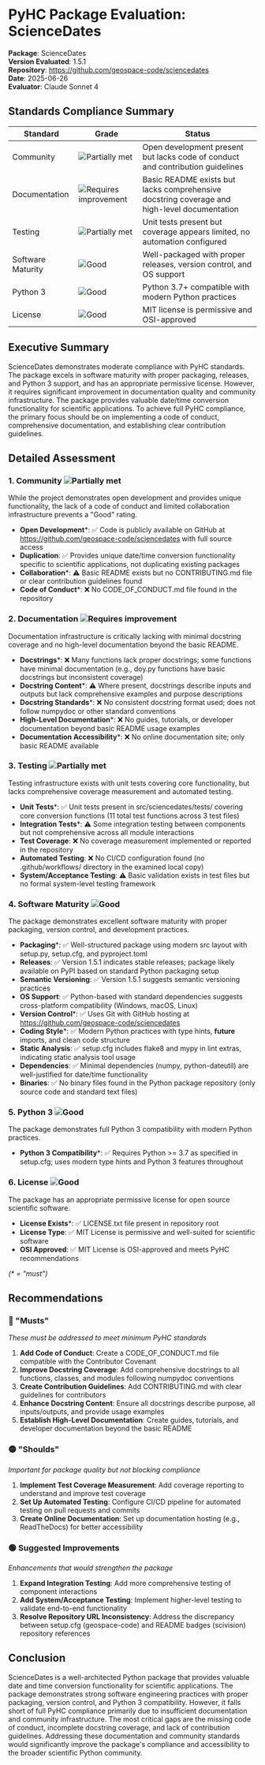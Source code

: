 # PyHC Package Evaluation: ScienceDates

**Package**: ScienceDates  
**Version Evaluated**: 1.5.1  
**Repository**: https://github.com/geospace-code/sciencedates  
**Date**: 2025-06-26  
**Evaluator**: Claude Sonnet 4  

## Standards Compliance Summary

| Standard | Grade | Status |
|----------|-------|--------|
| Community | ![Partially met](https://img.shields.io/badge/Partially%20met-orange.svg) | Open development present but lacks code of conduct and contribution guidelines |
| Documentation | ![Requires improvement](https://img.shields.io/badge/Requires%20improvement-red.svg) | Basic README exists but lacks comprehensive docstring coverage and high-level documentation |
| Testing | ![Partially met](https://img.shields.io/badge/Partially%20met-orange.svg) | Unit tests present but coverage appears limited, no automation configured |
| Software Maturity | ![Good](https://img.shields.io/badge/Good-brightgreen.svg) | Well-packaged with proper releases, version control, and OS support |
| Python 3 | ![Good](https://img.shields.io/badge/Good-brightgreen.svg) | Python 3.7+ compatible with modern Python practices |
| License | ![Good](https://img.shields.io/badge/Good-brightgreen.svg) | MIT license is permissive and OSI-approved |

## Executive Summary

ScienceDates demonstrates moderate compliance with PyHC standards. The package excels in software maturity with proper packaging, releases, and Python 3 support, and has an appropriate permissive license. However, it requires significant improvement in documentation quality and community infrastructure. The package provides valuable date/time conversion functionality for scientific applications. To achieve full PyHC compliance, the primary focus should be on implementing a code of conduct, comprehensive documentation, and establishing clear contribution guidelines.

## Detailed Assessment

### 1. Community ![Partially met](https://img.shields.io/badge/Partially%20met-orange.svg)

While the project demonstrates open development and provides unique functionality, the lack of a code of conduct and limited collaboration infrastructure prevents a "Good" rating.

- **Open Development**\*: ✅ Code is publicly available on GitHub at https://github.com/geospace-code/sciencedates with full source access
- **Duplication**: ✅ Provides unique date/time conversion functionality specific to scientific applications, not duplicating existing packages
- **Collaboration**\*: ⚠️ Basic README exists but no CONTRIBUTING.md file or clear contribution guidelines found
- **Code of Conduct**\*: ❌ No CODE_OF_CONDUCT.md file found in the repository

### 2. Documentation ![Requires improvement](https://img.shields.io/badge/Requires%20improvement-red.svg)

Documentation infrastructure is critically lacking with minimal docstring coverage and no high-level documentation beyond the basic README.

- **Docstrings**\*: ❌ Many functions lack proper docstrings; some functions have minimal documentation (e.g., doy.py functions have basic docstrings but inconsistent coverage)
- **Docstring Content**\*: ⚠️ Where present, docstrings describe inputs and outputs but lack comprehensive examples and purpose descriptions
- **Docstring Standards**\*: ❌ No consistent docstring format used; does not follow numpydoc or other standard conventions
- **High-Level Documentation**\*: ❌ No guides, tutorials, or developer documentation beyond basic README usage examples
- **Documentation Accessibility**\*: ❌ No online documentation site; only basic README available

### 3. Testing ![Partially met](https://img.shields.io/badge/Partially%20met-orange.svg)

Testing infrastructure exists with unit tests covering core functionality, but lacks comprehensive coverage measurement and automated testing.

- **Unit Tests**\*: ✅ Unit tests present in src/sciencedates/tests/ covering core conversion functions (11 total test functions across 3 test files)
- **Integration Tests**\*: ⚠️ Some integration testing between components but not comprehensive across all module interactions
- **Test Coverage**: ❌ No coverage measurement implemented or reported in the repository
- **Automated Testing**: ❌ No CI/CD configuration found (no .github/workflows/ directory in the examined local copy)
- **System/Acceptance Testing**: ⚠️ Basic validation exists in test files but no formal system-level testing framework

### 4. Software Maturity ![Good](https://img.shields.io/badge/Good-brightgreen.svg)

The package demonstrates excellent software maturity with proper packaging, version control, and development practices.

- **Packaging**\*: ✅ Well-structured package using modern src layout with setup.py, setup.cfg, and pyproject.toml
- **Releases**: ✅ Version 1.5.1 indicates stable releases; package likely available on PyPI based on standard Python packaging setup
- **Semantic Versioning**: ✅ Version 1.5.1 suggests semantic versioning practices
- **OS Support**: ✅ Python-based with standard dependencies suggests cross-platform compatibility (Windows, macOS, Linux)
- **Version Control**\*: ✅ Uses Git with GitHub hosting at https://github.com/geospace-code/sciencedates
- **Coding Style**\*: ✅ Modern Python practices with type hints, __future__ imports, and clean code structure
- **Static Analysis**: ✅ setup.cfg includes flake8 and mypy in lint extras, indicating static analysis tool usage
- **Dependencies**: ✅ Minimal dependencies (numpy, python-dateutil) are well-justified for date/time functionality
- **Binaries**: ✅ No binary files found in the Python package repository (only source code and standard text files)

### 5. Python 3 ![Good](https://img.shields.io/badge/Good-brightgreen.svg)

The package demonstrates full Python 3 compatibility with modern Python practices.

- **Python 3 Compatibility**\*: ✅ Requires Python >= 3.7 as specified in setup.cfg; uses modern type hints and Python 3 features throughout

### 6. License ![Good](https://img.shields.io/badge/Good-brightgreen.svg)

The package has an appropriate permissive license for open source scientific software.

- **License Exists**\*: ✅ LICENSE.txt file present in repository root
- **License Type**: ✅ MIT License is permissive and well-suited for scientific software
- **OSI Approved**: ✅ MIT License is OSI-approved and meets PyHC recommendations

*(\* = "must")*

## Recommendations

### 🔴 "Musts"
*These must be addressed to meet minimum PyHC standards*

1. **Add Code of Conduct**: Create a CODE_OF_CONDUCT.md file compatible with the Contributor Covenant
2. **Improve Docstring Coverage**: Add comprehensive docstrings to all functions, classes, and modules following numpydoc conventions
3. **Create Contribution Guidelines**: Add CONTRIBUTING.md with clear guidelines for contributors
4. **Enhance Docstring Content**: Ensure all docstrings describe purpose, all inputs/outputs, and provide usage examples
5. **Establish High-Level Documentation**: Create guides, tutorials, and developer documentation beyond the basic README

### 🟡 "Shoulds"
*Important for package quality but not blocking compliance*

1. **Implement Test Coverage Measurement**: Add coverage reporting to understand and improve test coverage
2. **Set Up Automated Testing**: Configure CI/CD pipeline for automated testing on pull requests and commits
3. **Create Online Documentation**: Set up documentation hosting (e.g., ReadTheDocs) for better accessibility

### 🟢 Suggested Improvements
*Enhancements that would strengthen the package*

1. **Expand Integration Testing**: Add more comprehensive testing of component interactions
2. **Add System/Acceptance Testing**: Implement higher-level testing to validate end-to-end functionality
3. **Resolve Repository URL Inconsistency**: Address the discrepancy between setup.cfg (geospace-code) and README badges (scivision) repository references

## Conclusion

ScienceDates is a well-architected Python package that provides valuable date and time conversion functionality for scientific applications. The package demonstrates strong software engineering practices with proper packaging, version control, and Python 3 compatibility. However, it falls short of full PyHC compliance primarily due to insufficient documentation and community infrastructure. The most critical gaps are the missing code of conduct, incomplete docstring coverage, and lack of contribution guidelines. Addressing these documentation and community standards would significantly improve the package's compliance and accessibility to the broader scientific Python community.